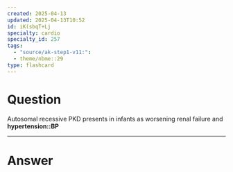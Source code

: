 ```yaml
---
created: 2025-04-13
updated: 2025-04-13T10:52
id: iK(sbqT+Lj
specialty: cardio
specialty_id: 257
tags:
  - "source/ak-step1-v11:": 
  - theme/nbme::29
type: flashcard
---
```


# Question
Autosomal recessive PKD presents in infants as worsening renal failure and **hypertension::BP**

---

# Answer
